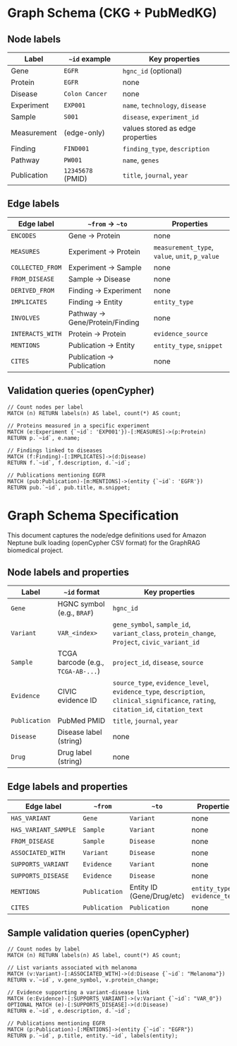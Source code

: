 # Graph Schema (CKG + PubMedKG)

## Node labels

| Label       | `~id` example      | Key properties                         |
|-------------|--------------------|----------------------------------------|
| Gene        | `EGFR`             | `hgnc_id` (optional)                   |
| Protein     | `EGFR`             | none                                   |
| Disease     | `Colon Cancer`     | none                                   |
| Experiment  | `EXP001`           | `name`, `technology`, `disease`        |
| Sample      | `S001`             | `disease`, `experiment_id`             |
| Measurement | (edge-only)        | values stored as edge properties       |
| Finding     | `FIND001`          | `finding_type`, `description`          |
| Pathway     | `PW001`            | `name`, `genes`                        |
| Publication | `12345678` (PMID)  | `title`, `journal`, `year`             |

## Edge labels

| Edge label        | `~from` → `~to`                | Properties                                  |
|-------------------|-------------------------------|---------------------------------------------|
| `ENCODES`         | Gene → Protein                | none                                        |
| `MEASURES`        | Experiment → Protein          | `measurement_type`, `value`, `unit`, `p_value` |
| `COLLECTED_FROM`  | Experiment → Sample           | none                                        |
| `FROM_DISEASE`    | Sample → Disease              | none                                        |
| `DERIVED_FROM`    | Finding → Experiment          | none                                        |
| `IMPLICATES`      | Finding → Entity              | `entity_type`                               |
| `INVOLVES`        | Pathway → Gene/Protein/Finding| none                                        |
| `INTERACTS_WITH`  | Protein → Protein             | `evidence_source`                           |
| `MENTIONS`        | Publication → Entity          | `entity_type`, `snippet`                    |
| `CITES`           | Publication → Publication     | none                                        |

## Validation queries (openCypher)

```cypher
// Count nodes per label
MATCH (n) RETURN labels(n) AS label, count(*) AS count;

// Proteins measured in a specific experiment
MATCH (e:Experiment {`~id`: 'EXP001'})-[:MEASURES]->(p:Protein)
RETURN p.`~id`, e.name;

// Findings linked to diseases
MATCH (f:Finding)-[:IMPLICATES]->(d:Disease)
RETURN f.`~id`, f.description, d.`~id`;

// Publications mentioning EGFR
MATCH (pub:Publication)-[m:MENTIONS]->(entity {`~id`: 'EGFR'})
RETURN pub.`~id`, pub.title, m.snippet;
```
# Graph Schema Specification

This document captures the node/edge definitions used for Amazon Neptune bulk
loading (openCypher CSV format) for the GraphRAG biomedical project.

## Node labels and properties

| Label        | `~id` format                      | Key properties                         |
|--------------|-----------------------------------|----------------------------------------|
| `Gene`       | HGNC symbol (e.g., `BRAF`)        | `hgnc_id`                              |
| `Variant`    | `VAR_<index>`                     | `gene_symbol`, `sample_id`, `variant_class`, `protein_change`, `Project`, `civic_variant_id` |
| `Sample`     | TCGA barcode (e.g., `TCGA-AB-...`) | `project_id`, `disease`, `source`      |
| `Evidence`   | CIVIC evidence ID                 | `source_type`, `evidence_level`, `evidence_type`, `description`, `clinical_significance`, `rating`, `citation_id`, `citation_text` |
| `Publication`| PubMed PMID                        | `title`, `journal`, `year`             |
| `Disease`    | Disease label (string)            | none                                   |
| `Drug`       | Drug label (string)               | none                                   |

## Edge labels and properties

| Edge label           | `~from`                | `~to`                      | Properties                       |
|----------------------|------------------------|---------------------------|----------------------------------|
| `HAS_VARIANT`        | `Gene`                 | `Variant`                 | none                             |
| `HAS_VARIANT_SAMPLE` | `Sample`               | `Variant`                 | none                             |
| `FROM_DISEASE`       | `Sample`               | `Disease`                 | none                             |
| `ASSOCIATED_WITH`    | `Variant`              | `Disease`                 | none                             |
| `SUPPORTS_VARIANT`   | `Evidence`             | `Variant`                 | none                             |
| `SUPPORTS_DISEASE`   | `Evidence`             | `Disease`                 | none                             |
| `MENTIONS`           | `Publication`          | Entity ID (Gene/Drug/etc) | `entity_type`, `evidence_text`   |
| `CITES`              | `Publication`          | `Publication`             | none                             |

## Sample validation queries (openCypher)

```cypher
// Count nodes by label
MATCH (n) RETURN labels(n) AS label, count(*) AS count;

// List variants associated with melanoma
MATCH (v:Variant)-[:ASSOCIATED_WITH]->(d:Disease {`~id`: "Melanoma"})
RETURN v.`~id`, v.gene_symbol, v.protein_change;

// Evidence supporting a variant-disease link
MATCH (e:Evidence)-[:SUPPORTS_VARIANT]->(v:Variant {`~id`: "VAR_0"})
OPTIONAL MATCH (e)-[:SUPPORTS_DISEASE]->(d:Disease)
RETURN e.`~id`, e.description, d.`~id`;

// Publications mentioning EGFR
MATCH (p:Publication)-[:MENTIONS]->(entity {`~id`: "EGFR"})
RETURN p.`~id`, p.title, entity.`~id`, labels(entity);
```




